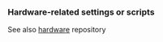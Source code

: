 ### Hardware-related settings or scripts
See also [hardware](https://github.com/midenok/hardware) repository
